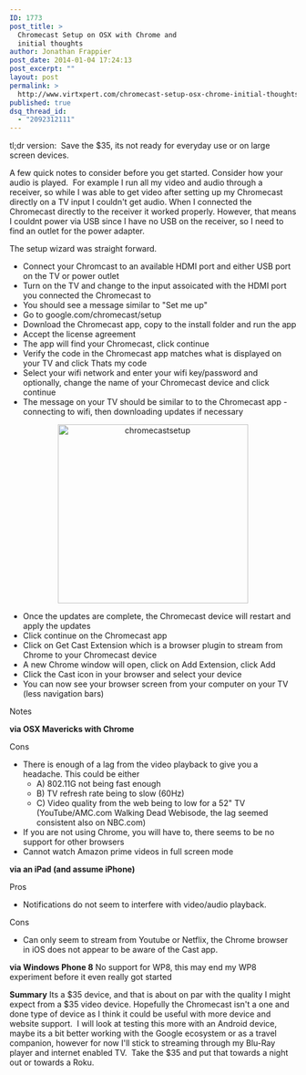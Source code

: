 ```yaml
---
ID: 1773
post_title: >
  Chromecast Setup on OSX with Chrome and
  initial thoughts
author: Jonathan Frappier
post_date: 2014-01-04 17:24:13
post_excerpt: ""
layout: post
permalink: >
  http://www.virtxpert.com/chromecast-setup-osx-chrome-initial-thoughts/
published: true
dsq_thread_id:
  - "2092312111"
---
```

tl;dr version:  Save the $35, its not ready for everyday use or on large screen devices.

A few quick notes to consider before you get started. Consider how your audio is played.  For example I run all my video and audio through a receiver, so while I was able to get video after setting up my Chromecast directly on a TV input I couldn't get audio. When I connected the Chromecast directly to the receiver it worked properly. However, that means I couldnt power via USB since I have no USB on the receiver, so I need to find an outlet for the power adapter.

The setup wizard was straight forward.
<ul>
	<li>Connect your Chromcast to an available HDMI port and either USB port on the TV or power outlet</li>
	<li>Turn on the TV and change to the input assoicated with the HDMI port you connected the Chromecast to</li>
	<li>You should see a message similar to "Set me up"</li>
	<li>Go to google.com/chromecast/setup</li>
	<li>Download the Chromecast app, copy to the install folder and run the app</li>
	<li>Accept the license agreement</li>
	<li>The app will find your Chromecast, click continue</li>
	<li>Verify the code in the Chromecast app matches what is displayed on your TV and click Thats my code</li>
	<li>Select your wifi network and enter your wifi key/password and optionally, change the name of your Chromecast device and click continue</li>
	<li>The message on your TV should be similar to to the Chromecast app - connecting to wifi, then downloading updates if necessary</li>
</ul>
<p style="text-align: center;"><a href="http://www.virtxpert.com/wp-content/uploads/2014/01/chromecastsetup.png"><img class="aligncenter  wp-image-1774" alt="chromecastsetup" src="http://www.virtxpert.com/wp-content/uploads/2014/01/chromecastsetup.png" width="334" height="314" /></a></p>

<ul>
	<li>Once the updates are complete, the Chromecast device will restart and apply the updates</li>
	<li>Click continue on the Chromecast app</li>
	<li>Click on Get Cast Extension which is a browser plugin to stream from Chrome to your Chromecast device</li>
	<li>A new Chrome window will open, click on Add Extension, click Add</li>
	<li>Click the Cast icon in your browser and select your device</li>
	<li>You can now see your browser screen from your computer on your TV (less navigation bars)</li>
</ul>
Notes

<strong>via OSX Mavericks with Chrome</strong>

Cons
<ul>
	<li>There is enough of a lag from the video playback to give you a headache. This could be either
<ul>
	<li>A) 802.11G not being fast enough</li>
	<li>B) TV refresh rate being to slow (60Hz)</li>
	<li>C) Video quality from the web being to low for a 52" TV (YouTube/AMC.com Walking Dead Webisode, the lag seemed consistent also on NBC.com)</li>
</ul>
</li>
	<li>If you are not using Chrome, you will have to, there seems to be no support for other browsers</li>
	<li>Cannot watch Amazon prime videos in full screen mode</li>
</ul>
<strong>via an iPad (and assume iPhone)</strong>

Pros
<ul>
	<li>Notifications do not seem to interfere with video/audio playback.</li>
</ul>
Cons
<ul>
	<li>Can only seem to stream from Youtube or Netflix, the Chrome browser in iOS does not appear to be aware of the Cast app.</li>
</ul>
<strong>via Windows Phone 8</strong>
No support for WP8, this may end my WP8 experiment before it even really got started

<strong>Summary</strong>
Its a $35 device, and that is about on par with the quality I might expect from a $35 video device. Hopefully the Chromecast isn't a one and done type of device as I think it could be useful with more device and website support.  I will look at testing this more with an Android device, maybe its a bit better working with the Google ecosystem or as a travel companion, however for now I'll stick to streaming through my Blu-Ray player and internet enabled TV.  Take the $35 and put that towards a night out or towards a Roku.

&nbsp;